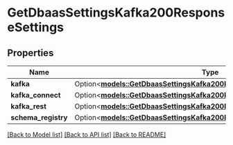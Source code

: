 # GetDbaasSettingsKafka200ResponseSettings

## Properties

Name | Type | Description | Notes
------------ | ------------- | ------------- | -------------
**kafka** | Option<[**models::GetDbaasSettingsKafka200ResponseSettingsKafka**](get_dbaas_settings_kafka_200_response_settings_kafka.md)> |  | [optional]
**kafka_connect** | Option<[**models::GetDbaasSettingsKafka200ResponseSettingsKafkaConnect**](get_dbaas_settings_kafka_200_response_settings_kafka_connect.md)> |  | [optional]
**kafka_rest** | Option<[**models::GetDbaasSettingsKafka200ResponseSettingsKafkaRest**](get_dbaas_settings_kafka_200_response_settings_kafka_rest.md)> |  | [optional]
**schema_registry** | Option<[**models::GetDbaasSettingsKafka200ResponseSettingsSchemaRegistry**](get_dbaas_settings_kafka_200_response_settings_schema_registry.md)> |  | [optional]

[[Back to Model list]](../README.md#documentation-for-models) [[Back to API list]](../README.md#documentation-for-api-endpoints) [[Back to README]](../README.md)


